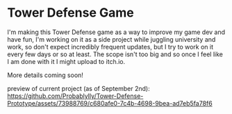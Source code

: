 # Tower Defense Game
 I'm making this Tower Defense game as a way to improve my game dev and have fun, I'm working on it as a side project while juggling university and work, so don't expect incredibly frequent updates, but I try to work on it every few days or so at least. The scope isn't too big and so once I feel like I am done with it I might upload to itch.io.

More details coming soon!

preview of current project (as of September 2nd):
https://github.com/ProbablyIly/Tower-Defense-Prototype/assets/73988769/c680afe0-7c4b-4698-9bea-ad7eb5fa78f6


